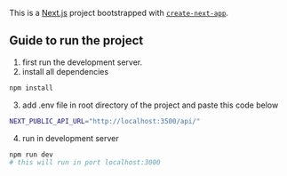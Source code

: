 This is a [Next.js](https://nextjs.org/) project bootstrapped with [`create-next-app`](https://github.com/vercel/next.js/tree/canary/packages/create-next-app).

## Guide to run the project

1. first run the development server.
2. install all dependencies

```bash
npm install
```

3. add .env file in root directory of the project and paste this code below

```bash
NEXT_PUBLIC_API_URL="http://localhost:3500/api/"
```

4. run in development server

```bash
npm run dev
# this will run in port localhost:3000
```
